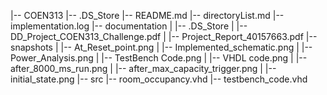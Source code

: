|-- COEN313
    |-- .DS_Store
    |-- README.md
    |-- directoryList.md
    |-- implementation.log
    |-- documentation
    |   |-- .DS_Store
    |   |-- DD_Project_COEN313_Challenge.pdf
    |   |-- Project_Report_40157663.pdf
    |-- snapshots
    |   |-- At_Reset_point.png
    |   |-- Implemented_schematic.png
    |   |-- Power_Analysis.png
    |   |-- TestBench Code.png
    |   |-- VHDL code.png
    |   |-- after_8000_ms_run.png
    |   |-- after_max_capacity_trigger.png
    |   |-- initial_state.png
    |-- src
        |-- room_occupancy.vhd
        |-- testbench_code.vhd
